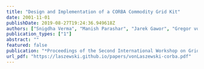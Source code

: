 ```yaml
---
title: "Design and Implementation of a CORBA Commodity Grid Kit"
date: 2001-11-01
publishDate: 2019-08-27T19:24:36.949618Z
authors: ["Snigdha Verma", "Manish Parashar", "Jarek Gawor", "Gregor von Laszewski"]
publication_types: ["1"]
abstract: ""
featured: false
publication: "*Proceedings of the Second International Workshop on Grid Computing (GRID'01)*"
url_pdf: "https://laszewski.github.io/papers/vonLaszewski-corba.pdf"
---
```


